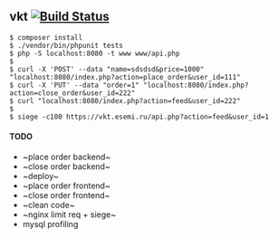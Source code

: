 vkt [![Build Status](https://travis-ci.org/esemi/vkt.svg?branch=master)](https://travis-ci.org/esemi/vkt)
---


```
$ composer install
$ ./vendor/bin/phpunit tests
$ php -S localhost:8080 -t www www/api.php
$
$ curl -X 'POST' --data "name=sdsdsd&price=1000" "localhost:8080/index.php?action=place_order&user_id=111"
$ curl -X 'PUT' --data "order=1" "localhost:8080/index.php?action=close_order&user_id=222"
$ curl "localhost:8080/index.php?action=feed&user_id=222"
$
$ siege -c100 https://vkt.esemi.ru/api.php?action=feed&user_id=1

```


#### TODO

- ~place order backend~
- ~close order backend~
- ~deploy~
- ~place order frontend~
- ~close order frontend~
- ~clean code~
- ~nginx limit req + siege~
- mysql profiling
